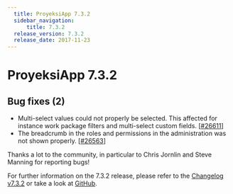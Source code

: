 ```yaml
---
  title: ProyeksiApp 7.3.2
  sidebar_navigation:
      title: 7.3.2
  release_version: 7.3.2
  release_date: 2017-11-23
---
```



# ProyeksiApp 7.3.2

## Bug fixes (2)

  - Multi-select values could not properly be selected. This affected
    for instance work package filters and multi-select custom fields.
    \[[\#26611](https://community.openproject.com/wp/26611)\]
  - The breadcrumb in the roles and permissions in the administration
    was not shown properly.
    \[[\#26563](https://community.openproject.com/wp/26563)\]

Thanks a lot to the community, in particular to Chris Jornlin and Steve
Manning for reporting bugs\!

For further information on the 7.3.2 release, please refer to
the [Changelog
v7.3.2](https://community.openproject.com/versions/852) or take a look
at [GitHub](https://github.com/opf/openproject/tree/v7.3.2).


